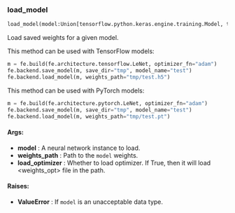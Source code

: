 

### load_model
```python
load_model(model:Union[tensorflow.python.keras.engine.training.Model, torch.nn.modules.module.Module], weights_path:str, load_optimizer:bool=False)
```
Load saved weights for a given model.

This method can be used with TensorFlow models:
```python
m = fe.build(fe.architecture.tensorflow.LeNet, optimizer_fn="adam")
fe.backend.save_model(m, save_dir="tmp", model_name="test")
fe.backend.load_model(m, weights_path="tmp/test.h5")
```

This method can be used with PyTorch models:
```python
m = fe.build(fe.architecture.pytorch.LeNet, optimizer_fn="adam")
fe.backend.save_model(m, save_dir="tmp", model_name="test")
fe.backend.load_model(m, weights_path="tmp/test.pt")
```



#### Args:

* **model** :  A neural network instance to load.
* **weights_path** :  Path to the `model` weights.
* **load_optimizer** :  Whether to load optimizer. If True, then it will load <weights_opt> file in the path.

#### Raises:

* **ValueError** :  If `model` is an unacceptable data type.